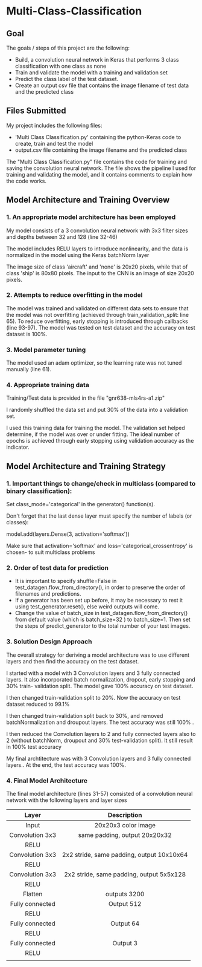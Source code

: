 # Multi-Class-Classification

## Goal

The goals / steps of this project are the following:
* Build, a convolution neural network in Keras that performs 3 class classification with one class as none
* Train and validate the model with a training and validation set
* Predict the class label of the test dataset.
* Create an output csv file that contains the image filename of test data and the predicted class


## Files Submitted

My project includes the following files:
* 'Multi Class Classification.py' containing the python-Keras code to create, train and test the model
* output.csv file containing the image filename and the predicted class

The "Multi Class Classification.py" file contains the code for training and saving the convolution neural network. The file shows the pipeline I used for training and validating the model, and it contains comments to explain how the code works.

## Model Architecture and Training Overview

### 1. An appropriate model architecture has been employed

My model consists of a 3 convolution neural network with 3x3 filter sizes and depths between 32 and 128 (line 32-46) 

The model includes RELU layers to introduce nonlinearity, and the data is normalized in the model using the Keras batchNorm layer

The image size of class 'aircraft' and 'none' is 20x20 pixels, while that of class 'ship' is 80x80 pixels. The input to the CNN is an image of size 20x20 pixels.

### 2. Attempts to reduce overfitting in the model

The model was trained and validated on different data sets to ensure that the model was not overfitting (achieved through train_validation_split: line 65). To reduce overfitting, early stopping is introduced through callbacks (line 93-97). The model was tested on test dataset and the accuracy on test dataset is 100%.

### 3. Model parameter tuning

The model used an adam optimizer, so the learning rate was not tuned manually (line 61).

### 4. Appropriate training data

Training/Test data is provided in the file "gnr638-mls4rs-a1.zip"

I randomly shuffled the data set and put 30% of the data into a validation set. 

I used this training data for training the model. The validation set helped determine, if the model was over or under fitting. The ideal number of epochs is achieved through early stopping using validation accuracy as the indicator.

## Model Architecture and Training Strategy

### 1. Important things to change/check in multiclass (compared to binary classification):

Set class_mode='categorical' in the generator() function(s).

Don't forget that the last dense layer must specify the number of labels (or classes):

model.add(layers.Dense(3, activation='softmax'))

Make sure that activation='softmax' and loss='categorical_crossentropy' is chosen- to suit multiclass problems

### 2. Order of test data for prediction
* It is important to specify shuffle=False in test_datagen.flow_from_directory(), in order to preserve the order of filenames and predictions.
* If a generator has been set up before, it may be necessary to rest it using test_generator.reset(), else weird outputs will come.
* Change the value of batch_size in test_datagen.flow_from_directory() from default value (which is batch_size=32 ) to batch_size=1. Then set the steps of predict_generator to the total number of your test images.

### 3. Solution Design Approach

The overall strategy for deriving a model architecture was to use different layers and then find the accuracy on the test dataset.

I started with a model with 3 Convolution layers and 3 fully connected layers. It also incorporated batch normalization, dropout, early stopping and 30% train- validation split. The model gave 100% accuracy on test dataset.

I then changed train-validation split to 20%. Now the accuracy on test dataset reduced to 99.1%

I then changed train-validation split back to 30%, and removed batchNormalization and droupout layers. The test accuracy was still 100% .

I then reduced the Convolution layers to 2 and fully connected layers also to 2 (without batchNorm, droupout and 30% test-validation split). It still result in 100% test accuracy

My final archtitecture was with 3 Convolution layers and 3 fully connected layers.. At the end, the test accuracy was 100%.

### 4. Final Model Architecture

The final model architecture (lines 31-57) consisted of a convolution neural network with the following layers and layer sizes 

| Layer         		|     Description	        					            | 
|:-----------------:|:---------------------------------------------:| 
| Input         		| 20x20x3 color image   						            | 
| Convolution 3x3   | same padding, output 20x20x32 	              |
| RELU					    |												                        |
| Convolution 3x3   | 2x2 stride, same padding, output 10x10x64 	  |
| RELU					    |												                        |
| Convolution 3x3		| 2x2 stride, same padding, output 5x5x128      |
| RELU					    |												                        |
| Flatten				    | outputs 3200 								                  |
| Fully connected		| Output 512        							              |
| RELU					    |												                        |
| Fully connected		| Output 64 									                  |
| RELU					    |												                        |
| Fully connected		| Output 3                                      |
| RELU					    |												                        |
|						        |												                        |







